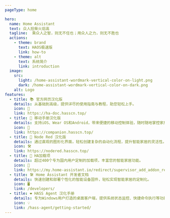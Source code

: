 ```yaml
---
pageType: home

hero:
  name: Home Assistant
  text: 众人拾柴火焰高
  tagline:  乘众人之智，则无不任也；用众人之力，则无不胜也
  actions:
    - theme: brand
      text: HAOS极速版
      link: how-to
    - theme: alt
      text: 系统简介
      link: introduction
  image:
    src: 
      light: /home-assistant-wordmark-vertical-color-on-light.png
      dark: /home-assistant-wordmark-vertical-color-on-dark.png
    alt: Logo
features:
  - title: 📚 官方网页汉化版
    details: 从基础到高级，提供详尽的使用指南与教程，助您轻松上手。
    icon: 📖 
    link: https://ha-doc.hasscn.top/
  - title: 📱 移动手册汉化版
    details: 支持iOS、Wear OS和Android，带来便捷的移动控制体验，随时随地掌控家居。
    icon: 📲
    link: https://companion.hasscn.top/
  - title: 🧮 Node Red 汉化版
    details: 通过直观的图形化界面，轻松创建复杂的自动化流程，提升智能家居的灵活性。
    icon: 🛠️
    link: https://nodered.hasscn.top/
  - title: 🧩 HA加载项
    details: 超过400个专为国内用户定制的加载项，丰富您的智能家居功能。
    icon: 🧰
    link: https://my.home-assistant.io/redirect/supervisor_add_addon_repository/?repository_url=https://gitee.com/desmond_GT/hassio-addons
  - title: 🛠️ Home Assistant 开发者文档
    details: 快速创建和部署个性化的智能设备固件，轻松实现智能家居的定制化。
    icon: 🖥️
    link: /developers/
  - title: ❤️ HASS Agent 汉化手册
    details: 专为Windows用户打造的桌面客户端，提供系统状态监控、快捷命令执行等功能。
    icon: 💡
    link: /hass-agent/getting-started/
---
```

